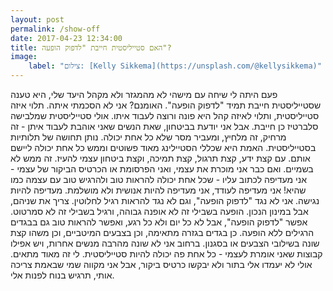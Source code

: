 ```yaml
---
layout: post
permalink: /show-off
date: 2017-04-23 12:34:00
title: האם סטייליסטית חייבת "לדפוק הופעה"?
image:
    label: "צילום: [Kelly Sikkema](https://unsplash.com/@kellysikkema)"
---
```


פעם היתה לי שיחה עם מישהי לא מהמגזר ולא מקהל היעד שלי, היא טענה שסטייליסטית חייבת תמיד "לדפוק הופעה".
האומנם?
אני לא הסכמתי איתה. תלוי איזה סטייליסטית, ותלוי לאיזה קהל היא פונה ורוצה לעבוד איתו.
אולי סטייליסטית שמלבישה סלברטיז כן חייבת. אבל אני יודעת בביטחון, שאת הנשים שאני אוהבת לעבוד איתן - זה מרחיק, זה מלחיץ, ומעביר מסר שלא כל אחת יכולה. נותן תחושה של תלותיות בסטייליסטית.
האמת היא שכללי הסטיילינג מאוד פשוטים וממש כל אחת יכולה ליישם אותם. עם קצת ידע, קצת תרגול, קצת תמיכה, וקצת ביטחון עצמי להעיז. זה ממש לא בשמיים.
ואם כבר אני מוכרת את עצמי, ואני הפרסומת או הכרטיס הביקור של עצמי - אני מעדיפה לכתוב עליו - שכל אחת יכולה להראות טוב ולהרגיש טוב עם עצמה כמו שהיא!
אני מעדיפה לעודד, אני מעדיפה להיות אנושית ולא מושלמת. מעדיפה להיות נגישה.
אני לא נגד "לדפוק הופעה", וגם לא נגד להראות רגיל לחלוטין. צריך את שניהם, אבל במינון הנכון.
הופעה בשבילי זה לא אופנה גבוהה, ורגיל בשבילי זה לא סמרטוט.
אפשר "לדפוק הופעה", אבל לא כל יום ולא כל רגע, ואפשר להראות טוב גם בבגדים הרגילים ללא הופעה. כן בגדים בגזרה מתאימה, וכן בצבעים המיטביים, וכן משהו קצת שונה בשילובי הצבעים או בסגנון.
ברחוב אני לא שונה מהרבה מנשים אחרות, ויש אפילו קבוצות שאני אומרת לעצמי - כל אחת פה יכולה להיות סטייליסטית.
לי זה מאוד מתאים. אולי לא יעמדו אלי בתור ולא יבקשו כרטיס ביקור, אבל אני מקווה שמי שבאמת צריכה אותי, תרגיש בנוח לפנות אלי.
